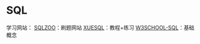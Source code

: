 # SQL

学习网站：
[SQLZOO](https://sqlzoo.net)：刷题网站
[XUESQL](http://xuesql.cn)：教程+练习
[W3SCHOOL-SQL](https://www.w3school.com.cn/sql/index.asp)：基础概念
